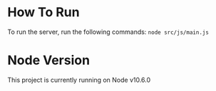# How To Run
To run the server, run the following commands: ```node src/js/main.js```

# Node Version
This project is currently running on Node v10.6.0